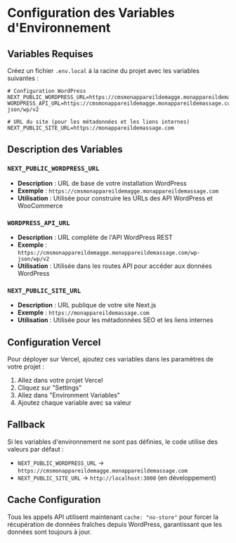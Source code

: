 # Configuration des Variables d'Environnement

## Variables Requises

Créez un fichier `.env.local` à la racine du projet avec les variables suivantes :

```env
# Configuration WordPress
NEXT_PUBLIC_WORDPRESS_URL=https://cmsmonappareildemagge.monappareildemassage.com
WORDPRESS_API_URL=https://cmsmonappareildemagge.monappareildemassage.com/wp-json/wp/v2

# URL du site (pour les métadonnées et les liens internes)
NEXT_PUBLIC_SITE_URL=https://monappareildemassage.com
```

## Description des Variables

### `NEXT_PUBLIC_WORDPRESS_URL`
- **Description** : URL de base de votre installation WordPress
- **Exemple** : `https://cmsmonappareildemagge.monappareildemassage.com`
- **Utilisation** : Utilisée pour construire les URLs des API WordPress et WooCommerce

### `WORDPRESS_API_URL`
- **Description** : URL complète de l'API WordPress REST
- **Exemple** : `https://cmsmonappareildemagge.monappareildemassage.com/wp-json/wp/v2`
- **Utilisation** : Utilisée dans les routes API pour accéder aux données WordPress

### `NEXT_PUBLIC_SITE_URL`
- **Description** : URL publique de votre site Next.js
- **Exemple** : `https://monappareildemassage.com`
- **Utilisation** : Utilisée pour les métadonnées SEO et les liens internes

## Configuration Vercel

Pour déployer sur Vercel, ajoutez ces variables dans les paramètres de votre projet :

1. Allez dans votre projet Vercel
2. Cliquez sur "Settings"
3. Allez dans "Environment Variables"
4. Ajoutez chaque variable avec sa valeur

## Fallback

Si les variables d'environnement ne sont pas définies, le code utilise des valeurs par défaut :
- `NEXT_PUBLIC_WORDPRESS_URL` → `https://cmsmonappareildemagge.monappareildemassage.com`
- `NEXT_PUBLIC_SITE_URL` → `http://localhost:3000` (en développement)

## Cache Configuration

Tous les appels API utilisent maintenant `cache: "no-store"` pour forcer la récupération de données fraîches depuis WordPress, garantissant que les données sont toujours à jour.
